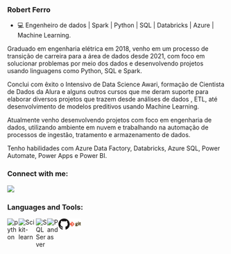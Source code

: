 ### Robert Ferro 


- 💻 Engenheiro de dados | Spark | Python | SQL | Databricks | Azure | Machine Learning.

Graduado em engenharia elétrica em 2018, venho em um processo de transição de carreira para a área de dados desde 2021, com foco em solucionar problemas por meio dos dados e desenvolvendo projetos usando linguagens como Python, SQL e Spark. 

Conclui com êxito o Intensivo de Data Science  Awari, formação de Cientista de Dados da Alura e alguns outros cursos que me deram suporte para  elaborar diversos projetos que trazem desde análises de dados , ETL, até desenvolvimento de modelos preditivos usando Machine Learning.

Atualmente venho desenvolvendo projetos com foco em engenharia de dados, utilizando ambiente em nuvem e trabalhando na  automação de processos de ingestão, tratamento e armazenamento de dados. 

Tenho habilidades com Azure Data Factory, Databricks, Azure SQL, Power Automate, Power Apps e Power BI.



### Connect with me:

[<img align="left"  width="22px" src="https://cdn.jsdelivr.net/npm/simple-icons@3.4.0/icons/linkedin.svg" />](https://www.linkedin.com/in/robertferro/)


<br />

### Languages and Tools:

<img align="left" alt="python" width="26px" src="https://cdn3.iconfinder.com/data/icons/logos-and-brands-adobe/512/267_Python-512.png" />

[<img align="left" alt="Scikit-learn" width="40px" src="https://upload.wikimedia.org/wikipedia/commons/0/05/Scikit_learn_logo_small.svg" />](https://scikit-learn.org/stable/)

<img align="left" alt="SQLServer" width="26px" src="https://img.icons8.com/color/2x/microsoft-sql-server.png" />

<img align="left" alt="Pandas" width="26px" src="https://cdn.jsdelivr.net/npm/simple-icons@3.4.0/icons/pandas.svg" />

<img align="left" alt="GitHub" width="26px" src="https://raw.githubusercontent.com/github/explore/78df643247d429f6cc873026c0622819ad797942/topics/github/github.png" />

<img align="left" alt="Git" width="26px" src="https://raw.githubusercontent.com/github/explore/80688e429a7d4ef2fca1e82350fe8e3517d3494d/topics/git/git.png" />

<br />
<br />


[linkedin]: linkedin.com/in/robertferro

